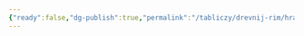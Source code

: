 ```yaml
---
{"ready":false,"dg-publish":true,"permalink":"/tabliczy/drevnij-rim/hram-portuna/","dgPassFrontmatter":true}
---
```



